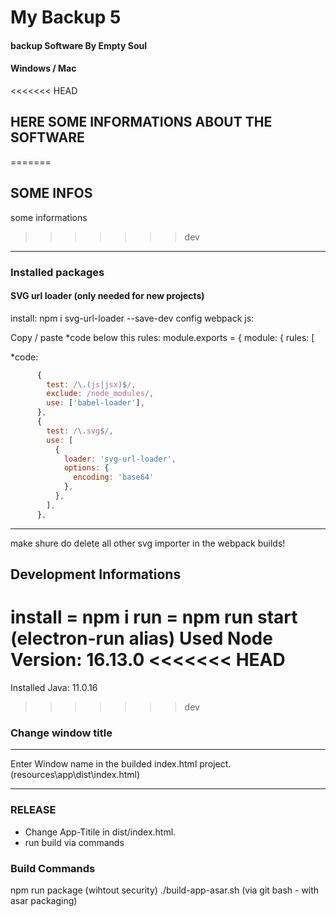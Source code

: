 # My Backup 5
#### backup Software By Empty Soul
#### Windows / Mac

<<<<<<< HEAD
## HERE SOME INFORMATIONS ABOUT THE SOFTWARE
=======
## SOME INFOS
some informations
>>>>>>> dev


_____ 
### Installed packages
#### SVG url loader (only needed for new projects)
install: npm i svg-url-loader --save-dev
config webpack js:

Copy / paste *code below this rules:
 module.exports = {
  module: {
    rules: [

*code:
```js
      {
        test: /\.(js|jsx)$/,
        exclude: /node_modules/,
        use: ['babel-loader'],
      },
      {
        test: /\.svg$/,
        use: [
          {
            loader: 'svg-url-loader',
            options: {
              encoding: 'base64'
            },
          },
        ],
      },
```
-----------------------
make shure do delete all other svg importer in the webpack builds!

## Development Informations
install = npm i
run = npm run start (electron-run alias)
Used Node Version: 16.13.0
<<<<<<< HEAD
=======
Installed Java: 11.0.16
>>>>>>> dev
### Change window title
----------------------
Enter Window name in the builded index.html project. (resources\app\dist\index.html)
_________
### RELEASE
- Change App-Titile in dist/index.html.
- run build via commands

### Build Commands
 npm run package (wihtout security)
 ./build-app-asar.sh (via git bash - with asar packaging)

